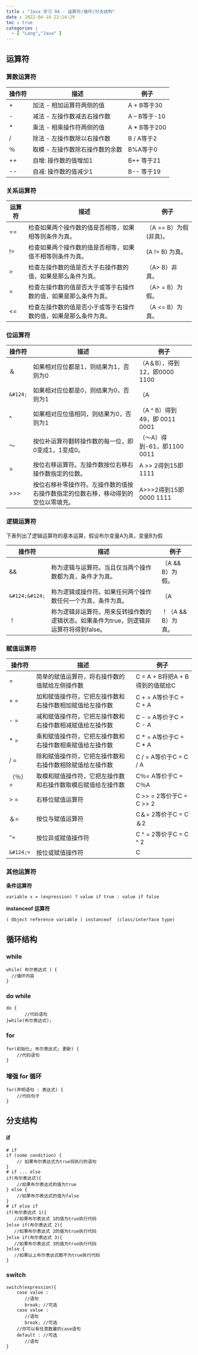 ```yaml
---
title : "Java 学习 04 - 运算符/循环/分支结构"
date : 2022-04-14 22:14:29
toc : true
categories :
  - [ "Lang","Java" ]
---
```


## 运算符

### 算数运算符

| 操作符 | 描述                | 例子         |
|-----|-------------------|------------|
| +   | 加法 - 相加运算符两侧的值    | A + B等于30  |
| -   | 减法 - 左操作数减去右操作数   | A – B等于-10 |
| *   | 乘法 - 相乘操作符两侧的值    | A * B等于200 |
| /   | 除法 - 左操作数除以右操作数   | B / A等于2   |
| ％   | 取模 - 左操作数除右操作数的余数 | B%A等于0     |
| ++  | 自增: 操作数的值增加1      | B++ 等于21   |
| --  | 自减: 操作数的值减少1      | B-- 等于19   |

### 关系运算符

| 运算符 | 描述                               | 例子              |
|-----|----------------------------------|-----------------|
| ==  | 检查如果两个操作数的值是否相等，如果相等则条件为真。       | （A == B）为假(非真)。 |
| !=  | 检查如果两个操作数的值是否相等，如果值不相等则条件为真。     | (A != B) 为真。    |
| >   | 检查左操作数的值是否大于右操作数的值，如果是那么条件为真。    | （A> B）非真。       |
| =   | 检查左操作数的值是否大于或等于右操作数的值，如果是那么条件为真。 | （A> = B）为假。     |
| <=  | 检查左操作数的值是否小于或等于右操作数的值，如果是那么条件为真。 | （A <= B）为真。     |

### 位运算符

| 操作符      | 描述                                        | 例子                      |
|----------|-------------------------------------------|-------------------------|
| ＆        | 如果相对应位都是1，则结果为1，否则为0                      | （A＆B），得到12，即0000 1100   |
| `&#124;` | 如果相对应位都是0，则结果为0，否则为1                      | （A                      |
| ^        | 如果相对应位值相同，则结果为0，否则为1                      | （A ^ B）得到49，即 0011 0001 |
| 〜        | 按位补运算符翻转操作数的每一位，即0变成1，1变成0。               | （〜A）得到-61，即1100 0011    |
| >        | 按位右移运算符。左操作数按位右移右操作数指定的位数。                | A >> 2得到15即 1111        |
| >>>      | 按位右移补零操作符。左操作数的值按右操作数指定的位数右移，移动得到的空位以零填充。 | A>>>2得到15即0000 1111     |

### 逻辑运算符

下表列出了逻辑运算符的基本运算，假设布尔变量A为真，变量B为假

| 操作符            | 描述                                               | 例子           |
|----------------|--------------------------------------------------|--------------|
| &&             | 称为逻辑与运算符。当且仅当两个操作数都为真，条件才为真。                     | （A && B）为假。  |
| `&#124;&#124;` | 称为逻辑或操作符。如果任何两个操作数任何一个为真，条件为真。                   | （A           |
| ！              | 称为逻辑非运算符。用来反转操作数的逻辑状态。如果条件为true，则逻辑非运算符将得到false。 | ！（A && B）为真。 |

### 赋值运算符

| 操作符       | 描述                             | 例子                      |
|-----------|--------------------------------|-------------------------|
| =         | 简单的赋值运算符，将右操作数的值赋给左侧操作数        | C = A + B将把A + B得到的值赋给C |
| + =       | 加和赋值操作符，它把左操作数和右操作数相加赋值给左操作数   | C + = A等价于C = C + A     |
| - =       | 减和赋值操作符，它把左操作数和右操作数相减赋值给左操作数   | C - = A等价于C = C -   A   |
| * =       | 乘和赋值操作符，它把左操作数和右操作数相乘赋值给左操作数   | C * = A等价于C = C * A     |
| / =       | 除和赋值操作符，它把左操作数和右操作数相除赋值给左操作数   | C / = A等价于C = C / A     |
| （％）=      | 取模和赋值操作符，它把左操作数和右操作数取模后赋值给左操作数 | C％= A等价于C = C％A         |
| > =       | 右移位赋值运算符                       | C >> = 2等价于C = C >> 2   |
| ＆=        | 按位与赋值运算符                       | C＆= 2等价于C = C＆2         |
| `^=`      | 按位异或赋值操作符                      | C ^ = 2等价于C = C ^ 2     |
| `&#124;=` | 按位或赋值操作符                       | C                       |

### 其他运算符

**条件运算符**

```
variable x = (expression) ? value if true : value if false
```

**instanceof 运算符**

```
( Object reference variable ) instanceof  (class/interface type)
```

## 循环结构

### while

```
while( 布尔表达式 ) {
  //循环内容
}
```

### do while

```
do {
       //代码语句
}while(布尔表达式);
```

### for

```
for(初始化; 布尔表达式; 更新) {
    //代码语句
}
```

### 增强 for 循环

```
for(声明语句 : 表达式) {
    //代码句子
}
```

## 分支结构

### if

```
# if
if (some condition) {
    // 如果布尔表达式为true将执行的语句
}
# if ... else
if(布尔表达式){
    //如果布尔表达式的值为true
} else {
    //如果布尔表达式的值为false
}
# if else if 
if(布尔表达式 1){
   //如果布尔表达式 1的值为true执行代码
}else if(布尔表达式 2){
   //如果布尔表达式 2的值为true执行代码
}else if(布尔表达式 3){
   //如果布尔表达式 3的值为true执行代码
}else {
   //如果以上布尔表达式都不为true执行代码
}
```

### switch

```
switch(expression){
    case value :
       //语句
       break; //可选
    case value :
       //语句
       break; //可选
    //你可以有任意数量的case语句
    default : //可选
       //语句
}
```

